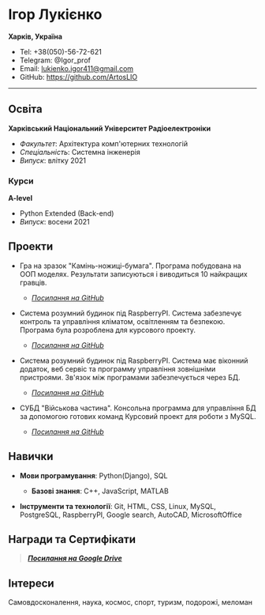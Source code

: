Ігор Лукієнко
==============

__Харків, Україна__

- Tel: +38(050)-56-72-621
- Telegram: @Igor_prof
- Email: lukienko.igor411@gmail.com
- GitHub: https://github.com/ArtosLIO

***

## Освіта

__Харківський Національний Університет Радіоелектроніки__
- _Факультет_: Архітектура комп'ютерних технологій
- _Спеціальність_: Системна інженерія
- _Випуск_: влітку 2021

### Курси

__A-level__
- Python Extended (Back-end)
- _Випуск_: восени 2021

## Проекти

- Гра на зразок "Камінь-ножиці-бумага". Програма побудована на ООП моделях. Результати записуються і виводиться 10 найкращих гравців.
	- [_Посилання на GitHub_][game] 

- Система розумний будинок під RaspberryPI. Система забезпечує контроль та управління кліматом, освітленням та безпекою. Програма була розроблена для курсового проекту.
	- [_Посилання на GitHub_][smarthome1]

- Система розумний будинок під RaspberryPI. Система має віконний додаток, веб сервіс та программу управління зовнішніми пристроями. Зв'язок між програмами забезпечується через БД.
	- [_Посилання на GitHub_][smarthome2]

- СУБД "Військова частина". Консольна программа для управління БД за допомогою готових команд Курсовий проект для роботи з MySQL.
	- [_Посилання на GitHub_][militaryplace]

## Навички

- __Мови програмування__: Python(Django), SQL
	- __Базові знання__: C++, JavaScript, MATLAB

- __Інструменти та технології__: Git, HTML, CSS, Linux, MySQL, PostgreSQL, RaspberryPI, Google search, AutoCAD, MicrosoftOffice

## Награди та Сертифікати

> [___Посилання на Google Drive___][GoogleDrive]

## Інтереси

Самовдосконалення, наука, космос, спорт, туризм, подорожі, меломан 



[game]: https://github.com/ArtosLIO/OOP_Modul
[smarthome1]: https://github.com/ArtosLIO/SmartHomeK/blob/master/_SystemSmartHome.py
[smarthome2]: https://github.com/ArtosLIO/SmartHomeBigProject
[militaryplace]: https://github.com/ArtosLIO/DBMS_Kursuch

[GoogleDrive]: https://drive.google.com/drive/folders/1poCfCN2OOaUpr7qpd1UuvnZolTnB488P?usp=sharing
